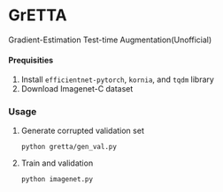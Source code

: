 # GrETTA
Gradient-Estimation Test-time Augmentation(Unofficial)

#### Prequisities

1. Install `efficientnet-pytorch`, `kornia`, and `tqdm` library
2. Download Imagenet-C dataset



### Usage

1. Generate corrupted validation set

   `python gretta/gen_val.py`

2. Train and validation

   `python imagenet.py`